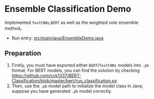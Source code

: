 # Ensemble Classification Demo
Implemented `TextCNNs`,`BERT` as well as the *weighted vote* ensemble method。
- Run entry: [src/main/java/EnsembleDemo.java](https://github.com/cyk1337/BERT-Text-Classification-J/blob/18c6444447b3e3eac93d5def8de81392afcb5297/src/main/java/EnsembleDemo.java)

## Preparation
1. Firstly, you must have exported either `BERT`/`TextCNNs` models into `.pb` format. For BERT models, you can find the solution by checking https://github.com/cyk1337/BERT-Classification/blob/master/bert/run_classification.py.
2. Then, use the `.pb` model path to initialize the model class in Java, suppose you have generated `.pb` model correctly.
